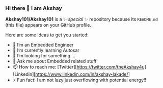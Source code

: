 ### Hi there 👋 I am Akshay 


**Akshay101/Akshay101** is a ✨ _special_ ✨ repository because its `README.md` (this file) appears on your GitHub profile.

Here are some ideas to get you started:

- 🔭 I’m an Embedded Engineer
- 🌱 I’m currently learning Autosar
- 🤔 I’m looking for something ...
- 💬 Ask me about Embedded related stuff 
- 📫 How to reach me: [Twitter][https://twitter.com/theAkshay4u] [Linkedin][https://www.linkedin.com/in/akshay-lakade/]
- ⚡ Fun fact: I am not lazy just overflowing with potential energy!!

  
